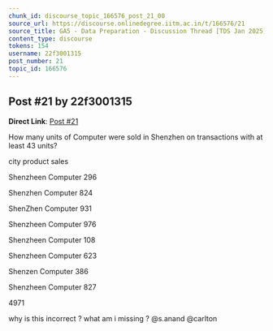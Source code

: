 ```yaml
---
chunk_id: discourse_topic_166576_post_21_00
source_url: https://discourse.onlinedegree.iitm.ac.in/t/166576/21
source_title: GA5 - Data Preparation - Discussion Thread [TDS Jan 2025]
content_type: discourse
tokens: 154
username: 22f3001315
post_number: 21
topic_id: 166576
---
```


## Post #21 by 22f3001315

**Direct Link**: [Post #21](https://discourse.onlinedegree.iitm.ac.in/t/166576/21)

How many units of Computer were sold in Shenzhen on transactions with at least 43 units?

city
product
sales

Shenzheen
Computer
296

Shenzhen
Computer
824

ShenZhen
Computer
931

Shenzheen
Computer
976

Shenzheen
Computer
108

Shenzheen
Computer
623

Shenzen
Computer
386

Shenzheen
Computer
827

4971

why is this incorrect ? what am i missing ? @s.anand @carlton
